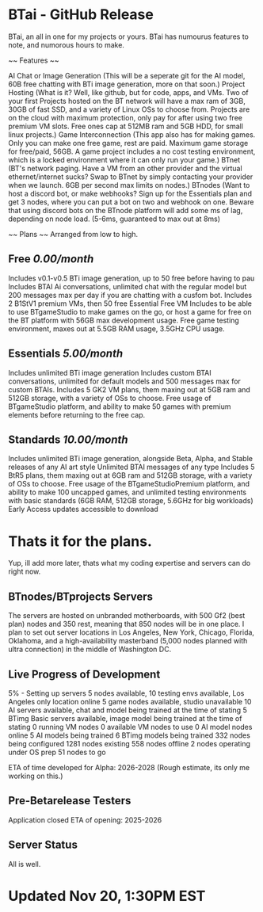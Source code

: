 # BTai - GitHub Release

BTai, an all in one for my projects or yours. BTai has numourus features to note, and numorous hours to make. 

~~ Features ~~

AI Chat or Image Generation (This will be a seperate git for the AI model, 60B free chatting with BTi image generation, more on that soon.)
Project Hosting (What is it? Well, like github, but for code, apps, and VMs. Two of your first Projects hosted on the BT network will have a max ram of 3GB, 30GB of fast SSD, and a variety of Linux OSs to choose from. Projects are on the cloud with maximum protection, only pay for after using two free premium VM slots. Free ones cap at 512MB ram and 5GB HDD, for small linux projects.)
Game Interconnection (This app also has for making games. Only you can make one free game, rest are paid. Maximum game storage for free/paid, 56GB. A game project includes a no cost testing environment, which is a locked environment where it can only run your game.)
BTnet (BT's network paging. Have a VM from an other provider and the virtual ethernet/internet sucks? Swap to BTnet by simply contacting your provider when we launch. 6GB per second max limits on nodes.)
BTnodes (Want to host a discord bot, or make webhooks? Sign up for the Essentials plan and get 3 nodes, where you can put a bot on two and webhook on one. Beware that using discord bots on the BTnode platform will add some ms of lag, depending on node load. (5-6ms, guaranteed to max out at 8ms)

~~ Plans ~~
Arranged from low to high.

## Free *0.00/month*
Includes v0.1-v0.5 BTi image generation, up to 50 free before having to pau
Includes BTAI Ai conversations, unlimited chat with the regular model but 200 messages max per day if you are chatting with a cusfom bot.
Includes 2 B1StV1 premium VMs, then 50 free Essential Free VM
Includes to be able to use BTgameStudio to make games on the go, or host a game for free on the BT platform with 56GB max development usage. Free game testing environment, maxes out at 5.5GB RAM usage, 3.5GHz CPU usage.

## Essentials *5.00/month*
Includes unlimited BTi image generation
Includes custom BTAI conversations, unlimited for default models and 500 messages max for custom BTAIs.
Includes 5 GK2 VM plans, them maxing out at 5GB ram and 512GB storage, with a variety of OSs to choose.
Free usage of BTgameStudio platform, and ability to make 50 games with premium elements before returning to the free cap.

## Standards *10.00/month*
Includes unlimited BTi image generation, alongside Beta, Alpha, and Stable releases of any AI art style
Unlimited BTAI messages of any type
Includes 5 BtR5 plans, them maxing out at 6GB ram and 512GB storage, with a variety of OSs to choose.
Free usage of the BTgameStudioPremium platform, and ability to make 100 uncapped games, and unlimited testing environments with basic standards (6GB RAM, 512GB storage, 5.6GHz for big workloads)
Early Access updates accessible to download

# Thats it for the plans.

Yup, ill add more later, thats what my coding expertise and servers can do right now.

## BTnodes/BTprojects Servers
The servers are hosted on unbranded motherboards, with 500 Gf2 (best plan) nodes and 350 rest, meaning that 850 nodes will be in one place. I plan to set out server locations in Los Angeles, New York, Chicago, Florida, Oklahoma, and a high-availability masterband (5,000 nodes planned with ultra connection) in the middle of Washington DC.

## Live Progress of Development
5% - Setting up servers
5 nodes available, 10 testing envs available, Los Angeles only location online
5 game nodes available, studio unavailable
10 AI servers available, chat and model being trained at the time of stating
5 BTimg Basic servers available, image model being trained at the time of stating
0 running VM nodes
0 available VM nodes to use
0 AI model nodes online
5 AI models being trained
6 BTimg models being trained
332 nodes being configured
1281 nodes existing
558 nodes offline
2 nodes operating under OS prep
51 nodes to go

ETA of time developed for Alpha: 2026-2028 (Rough estimate, its only me working on this.)

## Pre-Betarelease Testers
Application closed
ETA of opening: 2025-2026

## Server Status
All is well.


# Updated Nov 20, 1:30PM EST
